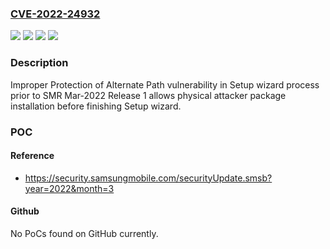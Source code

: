 ### [CVE-2022-24932](https://cve.mitre.org/cgi-bin/cvename.cgi?name=CVE-2022-24932)
![](https://img.shields.io/static/v1?label=Product&message=Samsung%20Clould&color=blue)
![](https://img.shields.io/static/v1?label=Product&message=Samsung%20Mobile%20Devices&color=blue)
![](https://img.shields.io/static/v1?label=Version&message=n%2Fa&color=blue)
![](https://img.shields.io/static/v1?label=Vulnerability&message=CWE-424%3A%20Improper%20Protection%20of%20Alternate%20Path&color=brighgreen)

### Description

Improper Protection of Alternate Path vulnerability in Setup wizard process prior to SMR Mar-2022 Release 1 allows physical attacker package installation before finishing Setup wizard.

### POC

#### Reference
- https://security.samsungmobile.com/securityUpdate.smsb?year=2022&month=3

#### Github
No PoCs found on GitHub currently.

